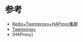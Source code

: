 
# 参考
- [Redis+Twemproxy+HAProxy集群](https://www.cnblogs.com/huanghongbo/p/8698636.html)
- [Twemproxy](https://github.com/twitter/twemproxy)
- [HAProxy]